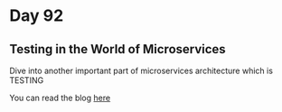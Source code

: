# Day 92

## Testing in the World of Microservices

Dive into another important part of microservices architecture which is TESTING

You can read the blog [here](https://rufilboy.hashnode.dev/day-92-testing-in-the-world-of-microservices)
